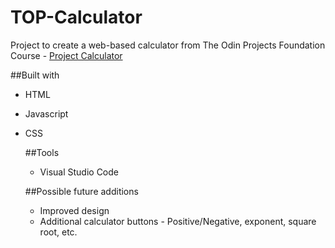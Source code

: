 # TOP-Calculator

Project to create a web-based calculator from The Odin Projects Foundation Course - [Project Calculator](https://www.theodinproject.com/lessons/foundations-calculator)


##Built with
- HTML
- Javascript
- CSS

  ##Tools

  - Visual Studio Code

  ##Possible future additions

  - Improved design
  - Additional calculator buttons - Positive/Negative, exponent, square root, etc.
